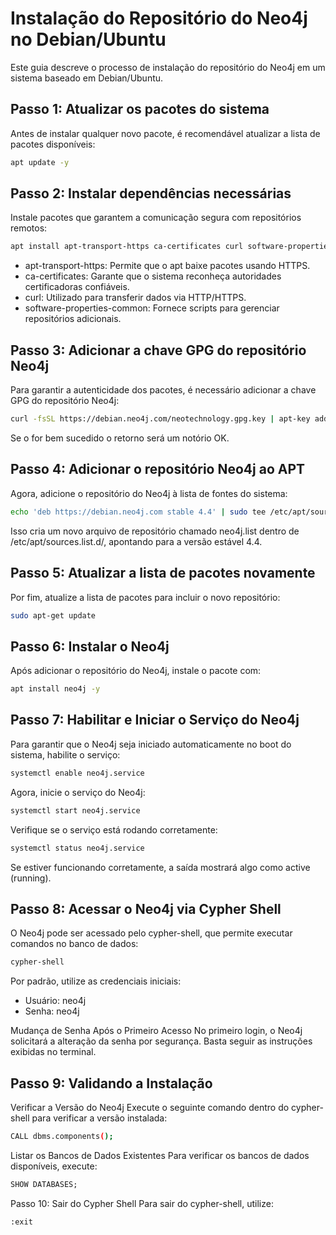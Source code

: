 # Instalação do Repositório do Neo4j no Debian/Ubuntu

Este guia descreve o processo de instalação do repositório do Neo4j em um sistema baseado em Debian/Ubuntu.

## Passo 1: Atualizar os pacotes do sistema

Antes de instalar qualquer novo pacote, é recomendável atualizar a lista de pacotes disponíveis:

```bash
apt update -y
```

## Passo 2: Instalar dependências necessárias
Instale pacotes que garantem a comunicação segura com repositórios remotos:

```bash
apt install apt-transport-https ca-certificates curl software-properties-common -y
```

* apt-transport-https: Permite que o apt baixe pacotes usando HTTPS.
* ca-certificates: Garante que o sistema reconheça autoridades certificadoras confiáveis.
* curl: Utilizado para transferir dados via HTTP/HTTPS.
* software-properties-common: Fornece scripts para gerenciar repositórios adicionais.

## Passo 3: Adicionar a chave GPG do repositório Neo4j
Para garantir a autenticidade dos pacotes, é necessário adicionar a chave GPG do repositório Neo4j:

```bash
curl -fsSL https://debian.neo4j.com/neotechnology.gpg.key | apt-key add -
```

Se o for bem sucedido o retorno será um notório OK.

## Passo 4: Adicionar o repositório Neo4j ao APT
Agora, adicione o repositório do Neo4j à lista de fontes do sistema:

```bash
echo 'deb https://debian.neo4j.com stable 4.4' | sudo tee /etc/apt/sources.list.d/neo4j.list
```
Isso cria um novo arquivo de repositório chamado neo4j.list dentro de /etc/apt/sources.list.d/, apontando para a versão estável 4.4.

## Passo 5: Atualizar a lista de pacotes novamente
Por fim, atualize a lista de pacotes para incluir o novo repositório:

```bash
sudo apt-get update
```

## Passo 6: Instalar o Neo4j

Após adicionar o repositório do Neo4j, instale o pacote com:

```sh
apt install neo4j -y
```

## Passo 7: Habilitar e Iniciar o Serviço do Neo4j
Para garantir que o Neo4j seja iniciado automaticamente no boot do sistema, habilite o serviço:

```bash
systemctl enable neo4j.service
```

Agora, inicie o serviço do Neo4j:
```bash
systemctl start neo4j.service
```

Verifique se o serviço está rodando corretamente:
```bash
systemctl status neo4j.service
```
Se estiver funcionando corretamente, a saída mostrará algo como active (running).

## Passo 8: Acessar o Neo4j via Cypher Shell
O Neo4j pode ser acessado pelo cypher-shell, que permite executar comandos no banco de dados:
```bash
cypher-shell
```

Por padrão, utilize as credenciais iniciais:

* Usuário: neo4j
* Senha: neo4j

Mudança de Senha Após o Primeiro Acesso
No primeiro login, o Neo4j solicitará a alteração da senha por segurança. Basta seguir as instruções exibidas no terminal.

## Passo 9: Validando a Instalação
Verificar a Versão do Neo4j
Execute o seguinte comando dentro do cypher-shell para verificar a versão instalada:

```bash
CALL dbms.components();
```
Listar os Bancos de Dados Existentes
Para verificar os bancos de dados disponíveis, execute:

```sql
SHOW DATABASES;
```

Passo 10: Sair do Cypher Shell
Para sair do cypher-shell, utilize:

```bash
:exit
```
